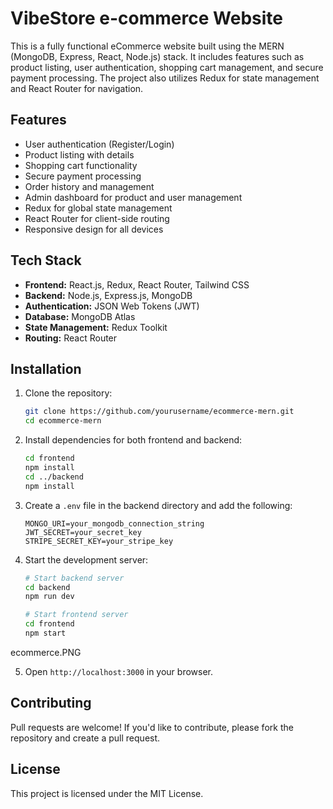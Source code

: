 # VibeStore e-commerce Website

This is a fully functional eCommerce website built using the MERN (MongoDB, Express, React, Node.js) stack. It includes features such as product listing, user authentication, shopping cart management, and secure payment processing. The project also utilizes Redux for state management and React Router for navigation.

## Features

- User authentication (Register/Login)
- Product listing with details
- Shopping cart functionality
- Secure payment processing
- Order history and management
- Admin dashboard for product and user management
- Redux for global state management
- React Router for client-side routing
- Responsive design for all devices

## Tech Stack

- **Frontend:** React.js, Redux, React Router, Tailwind CSS
- **Backend:** Node.js, Express.js, MongoDB
- **Authentication:** JSON Web Tokens (JWT)
- **Database:** MongoDB Atlas
- **State Management:** Redux Toolkit
- **Routing:** React Router

## Installation

1. Clone the repository:
   ```sh
   git clone https://github.com/yourusername/ecommerce-mern.git
   cd ecommerce-mern
   ```

2. Install dependencies for both frontend and backend:
   ```sh
   cd frontend
   npm install
   cd ../backend
   npm install
   ```

3. Create a `.env` file in the backend directory and add the following:
   ```env
   MONGO_URI=your_mongodb_connection_string
   JWT_SECRET=your_secret_key
   STRIPE_SECRET_KEY=your_stripe_key
   ```

4. Start the development server:
   ```sh
   # Start backend server
   cd backend
   npm run dev
   
   # Start frontend server
   cd frontend
   npm start
   ```
ecommerce.PNG

5. Open `http://localhost:3000` in your browser.

## Contributing
Pull requests are welcome! If you'd like to contribute, please fork the repository and create a pull request.

## License
This project is licensed under the MIT License.

